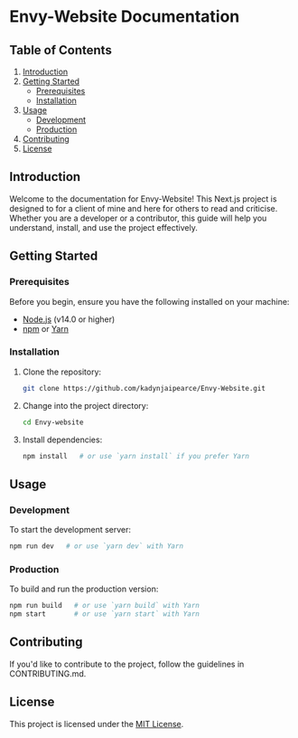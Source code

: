 # Envy-Website Documentation

## Table of Contents

1. [Introduction](#introduction)
2. [Getting Started](#getting-started)
    - [Prerequisites](#prerequisites)
    - [Installation](#installation)
3. [Usage](#usage)
    - [Development](#development)
    - [Production](#production)
4. [Contributing](#contributing)
5. [License](#license)

## Introduction

Welcome to the documentation for Envy-Website! This Next.js project is designed to for a client of mine and here for others to read and criticise. Whether you are a developer or a contributor, this guide will help you understand, install, and use the project effectively.

## Getting Started

### Prerequisites

Before you begin, ensure you have the following installed on your machine:

- [Node.js](https://nodejs.org/) (v14.0 or higher)
- [npm](https://www.npmjs.com/) or [Yarn](https://yarnpkg.com/)

### Installation

1. Clone the repository:

    ```bash
    git clone https://github.com/kadynjaipearce/Envy-Website.git
    ```

2. Change into the project directory:

    ```bash
    cd Envy-website
    ```

3. Install dependencies:

    ```bash
    npm install   # or use `yarn install` if you prefer Yarn
    ```

## Usage

### Development

To start the development server:

```bash
npm run dev   # or use `yarn dev` with Yarn
```

### Production 

To build and run the production version:

```bash
npm run build   # or use `yarn build` with Yarn
npm start       # or use `yarn start` with Yarn
```

## Contributing

If you'd like to contribute to the project, follow the guidelines in CONTRIBUTING.md.

## License

This project is licensed under the [MIT License](LICENSE).
